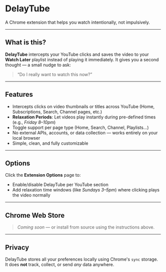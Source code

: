 # DelayTube
A Chrome extension that helps you watch intentionally, not impulsively.

---

## What is this?

**DelayTube** intercepts your YouTube clicks and saves the video to your **Watch Later** playlist instead of playing it immediately.
It gives you a second thought — a small nudge to ask:
> “Do I really want to watch this now?”

---

## Features

- Intercepts clicks on video thumbnails or titles across YouTube (Home, Subscriptions, Search, Channel pages, etc.)
- **Relaxation Periods**: Let videos play instantly during pre-defined times (e.g., *Friday 8–10pm*)
- Toggle support per page type (Home, Search, Channel, Playlists...)
- No external APIs, accounts, or data collection — works entirely on your local browser
- Simple, clean, and fully customizable

---

## Options

Click the **Extension Options** page to:

* Enable/disable DelayTube per YouTube section
* Add relaxation time windows (like *Sundays 3–5pm*) where clicking plays the video normally

---

## Chrome Web Store

> *Coming soon* — or install from source using the instructions above.

---

## Privacy

DelayTube stores all your preferences locally using Chrome's `sync` storage.
It does **not** track, collect, or send *any* data anywhere.
